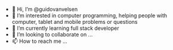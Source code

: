 - 👋 Hi, I’m @guidovanvelsen
- 👀 I’m interested in computer programming, helping people with computer, tablet and mobile problems or questions
- 🌱 I’m currently learning full stack developer
- 💞️ I’m looking to collaborate on ...
- 📫 How to reach me ...

<!---
guidovanvelsen/guidovanvelsen is a ✨ special ✨ repository because its `README.md` (this file) appears on your GitHub profile.
You can click the Preview link to take a look at your changes.
--->

